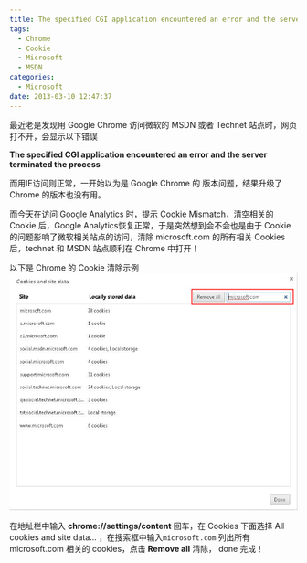 ```yaml
---
title: The specified CGI application encountered an error and the server terminated the process
tags:
  - Chrome
  - Cookie
  - Microsoft
  - MSDN
categories:
  - Microsoft
date: 2013-03-10 12:47:37
---
```


最近老是发现用 Google Chrome 访问微软的 MSDN 或者 Technet 站点时，网页打不开，会显示以下错误

**The specified CGI application encountered an error and the server terminated the process**

而用IE访问则正常，一开始以为是 Google Chrome 的 版本问题，结果升级了 Chrome 的版本也没有用。

而今天在访问 Google Analytics 时，提示 Cookie Mismatch，清空相关的 Cookie 后，Google Analytics恢复正常，于是突然想到会不会也是由于 Cookie 的问题影响了微软相关站点的访问，清除 microsoft.com 的所有相关 Cookies 后，technet 和 MSDN 站点顺利在 Chrome 中打开！

以下是 Chrome 的 Cookie 清除示例
![Remove Chrome Cookies](the-specified-cgi-application-encountered-an-error-and-the-server-terminated-the-process/Remove-Chrome-Cookies.jpg)

在地址栏中输入 **chrome://settings/content** 回车，在 Cookies 下面选择 All cookies and site data... ，在搜索框中输入`microsoft.com` 列出所有 microsoft.com 相关的 cookies，点击 **Remove all** 清除， done 完成！